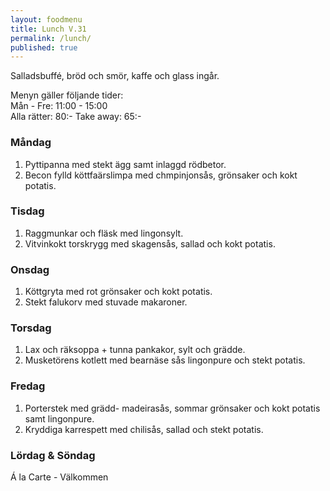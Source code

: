 ```yaml
---
layout: foodmenu
title: Lunch V.31
permalink: /lunch/
published: true
---
```

Salladsbuffé, bröd och smör, kaffe och glass ingår.

Menyn gäller följande tider:  
Mån - Fre: 11:00 - 15:00  
Alla rätter: 80:- Take away: 65:-

### Måndag

1. Pyttipanna med stekt ägg samt inlaggd rödbetor.
2. Becon fylld köttfaärslimpa med chmpinjonsås, grönsaker och kokt potatis.

### Tisdag

1. Raggmunkar och fläsk med lingonsylt.
2. Vitvinkokt torskrygg med skagensås, sallad och kokt potatis. 

### Onsdag

1. Köttgryta med rot grönsaker och kokt potatis.
2. Stekt falukorv med stuvade makaroner.

### Torsdag

 1. Lax och räksoppa + tunna pankakor, sylt och grädde.
 2. Musketörens kotlett med bearnäse sås lingonpure och stekt potatis.

### Fredag

1. Porterstek med grädd- madeirasås, sommar grönsaker och kokt potatis samt lingonpure.
2. Kryddiga karrespett med chilisås, sallad och stekt potatis.

### Lördag & Söndag
Á la Carte - Välkommen

